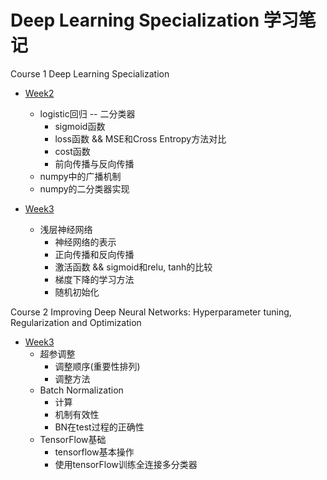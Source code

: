 # Deep Learning Specialization 学习笔记

Course 1 Deep Learning Specialization

- [ Week2](https://nbviewer.jupyter.org/github/caidwang/NN-and-DL-Notebook/blob/master/C1week2.ipynb)
    - logistic回归 -- 二分类器
        - sigmoid函数
        - loss函数 && MSE和Cross Entropy方法对比
        - cost函数
        - 前向传播与反向传播
    - numpy中的广播机制
    - numpy的二分类器实现

- [Week3](https://nbviewer.jupyter.org/github/caidwang/NN-and-DL-Notebook/blob/master/C1Week3.ipynb)
    - 浅层神经网络
        - 神经网络的表示
        - 正向传播和反向传播
        - 激活函数 && sigmoid和relu, tanh的比较
        - 梯度下降的学习方法
        - 随机初始化

Course 2 Improving Deep Neural Networks: Hyperparameter tuning, Regularization and Optimization

- [Week3](https://nbviewer.jupyter.org/github/caidwang/NN-and-DL-Notebook/blob/master/C2week3.ipynb) 
    - 超参调整
        - 调整顺序(重要性排列)
        - 调整方法
    - Batch Normalization
        - 计算
        - 机制有效性
        - BN在test过程的正确性
    - TensorFlow基础
        - tensorflow基本操作
        - 使用tensorFlow训练全连接多分类器
